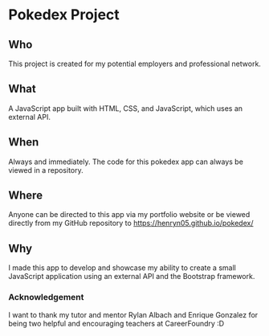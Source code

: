 # Pokedex Project

## Who
This project is created for my potential employers and professional network.

## What
A JavaScript app built with HTML, CSS, and JavaScript, which uses an
external API.

## When
Always and immediately. The code for this pokedex app can always be viewed in a repository.

## Where
Anyone can be directed to this app via my portfolio website or be viewed directly from my GitHub repository to https://henryn05.github.io/pokedex/

## Why
I made this app to develop and showcase my ability to create a small JavaScript application using an external API and the Bootstrap framework.


### Acknowledgement
I want to thank my tutor and mentor Rylan Albach and Enrique Gonzalez for being two helpful and encouraging teachers at CareerFoundry :D
